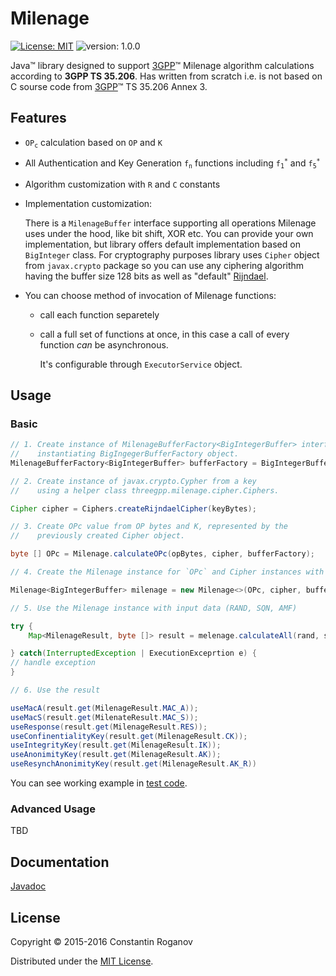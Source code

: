 # Milenage

[![License: MIT](https://img.shields.io/badge/license-MIT-blue.svg?style=flat)](https://opensource.org/licenses/MIT) ![version: 1.0.0](https://img.shields.io/badge/version-1.0.0-green.svg?style=flat)

Java™ library designed to support [3GPP](http://www.3gpp.org)™ Milenage algorithm calculations according to **3GPP TS 35.206**.
Has written from scratch i.e. is not based on C sourse code from [3GPP](http://www.3gpp.org)™ TS 35.206 Annex 3.

## Features
 
 * <code>OP<sub>c</sub></code> calculation based on `OP` and `K`
 * All Authentication and Key Generation <code>f<sub>n</sub></code> functions including <code>f<sub>1</sub><sup>\*</sup></code> and <code>f<sub>5</sub><sup>\*</sup></code>
 * Algorithm customization with `R` and `C` constants 
 * Implementation customization:
 
    There is a `MilenageBuffer` interface supporting all operations Milenage uses under the hood, like bit shift, XOR etc.
    You can provide your own implementation, but library offers default implementation based on `BigInteger` class.
    For cryptography purposes library uses `Cipher` object from `javax.crypto` package so you can use any ciphering algorithm having the buffer size 128 bits as well as "default" [Rijndael](https://en.wikipedia.org/wiki/Advanced_Encryption_Standard?oldformat=true).
 
 * You can choose method of invocation of Milenage functions:
 
    * call each function separetely
    * call a full set of functions at once, in this case a call of every function _can_ be asynchronous.
        
        It's configurable through `ExecutorService` object.

## Usage
### Basic

```java
// 1. Create instance of MilenageBufferFactory<BigIntegerBuffer> interface by
//    instantiating BigIngegerBufferFactory object.
MilenageBufferFactory<BigIntegerBuffer> bufferFactory = BigIntegerBufferFactory.getInstance();

// 2. Create instance of javax.crypto.Cypher from a key
//    using a helper class threegpp.milenage.cipher.Ciphers.

Cipher cipher = Ciphers.createRijndaelCipher(keyBytes);

// 3. Create OPc value from OP bytes and K, represented by the
//    previously created Cipher object.

byte [] OPc = Milenage.calculateOPc(opBytes, cipher, bufferFactory);

// 4. Create the Milenage instance for `OPc` and Cipher instances with MilenageBufferFactory.

Milenage<BigIntegerBuffer> milenage = new Milenage<>(OPc, cipher, bufferFactory);

// 5. Use the Milenage instance with input data (RAND, SQN, AMF)

try {
    Map<MilenageResult, byte []> result = melenage.calculateAll(rand, sqn, amf, Executors.newCachedThreadPull);

} catch(InterruptedException | ExecutionExceprtion e) {
// handle exception
}

// 6. Use the result

useMacA(result.get(MilenageResult.MAC_A));
useMacS(result.get(MilenateResult.MAC_S));
useResponse(result.get(MilenageResult.RES));
useConfinentialityKey(result.get(MilenageResult.CK));
useIntegrityKey(result.get(MilenageResult.IK));
useAnonimityKey(result.get(MilenageResult.AK));
useResynchAnonimityKey(result.get(MilenageResult.AK_R))


```

You can see working example in [test code](src/test/java/threegpp/milenage/MilenageTest.java).

### Advanced Usage

TBD

## Documentation

[Javadoc](https://brake.github.io/milenage/)

## License

Copyright © 2015-2016 Constantin Roganov

Distributed under the [MIT License](https://opensource.org/licenses/MIT).  
